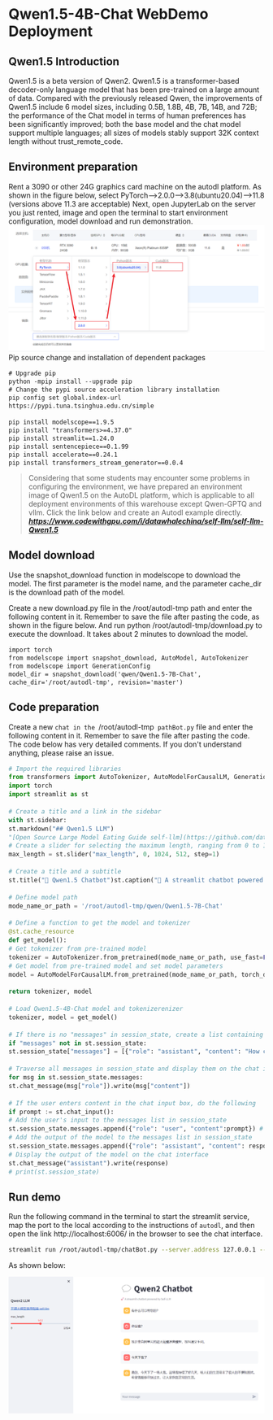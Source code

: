# Qwen1.5-4B-Chat WebDemo Deployment

## Qwen1.5 Introduction

Qwen1.5 is a beta version of Qwen2. Qwen1.5 is a transformer-based decoder-only language model that has been pre-trained on a large amount of data. Compared with the previously released Qwen, the improvements of Qwen1.5 include 6 model sizes, including 0.5B, 1.8B, 4B, 7B, 14B, and 72B; the performance of the Chat model in terms of human preferences has been significantly improved; both the base model and the chat model support multiple languages; all sizes of models stably support 32K context length without trust_remote_code.

## Environment preparation
Rent a 3090 or other 24G graphics card machine on the autodl platform. As shown in the figure below, select PyTorch-->2.0.0-->3.8(ubuntu20.04)-->11.8 (versions above 11.3 are acceptable)
Next, open JupyterLab on the server you just rented, image and open the terminal to start environment configuration, model download and run demonstration. 
![Alt ​​text](images/Qwen2-Web1.png)
Pip source change and installation of dependent packages
```
# Upgrade pip
python -mpip install --upgrade pip
# Change the pypi source acceleration library installation
pip config set global.index-url https://pypi.tuna.tsinghua.edu.cn/simple

pip install modelscope==1.9.5
pip install "transformers>=4.37.0"
pip install streamlit==1.24.0
pip install sentencepiece==0.1.99
pip install accelerate==0.24.1
pip install transformers_stream_generator==0.0.4
```

> Considering that some students may encounter some problems in configuring the environment, we have prepared an environment image of Qwen1.5 on the AutoDL platform, which is applicable to all deployment environments of this warehouse except Qwen-GPTQ and vllm. Click the link below and create an Autodl example directly.
> ***https://www.codewithgpu.com/i/datawhalechina/self-llm/self-llm-Qwen1.5***

## Model download
Use the snapshot_download function in modelscope to download the model. The first parameter is the model name, and the parameter cache_dir is the download path of the model.

Create a new download.py file in the /root/autodl-tmp path and enter the following content in it. Remember to save the file after pasting the code, as shown in the figure below. And run python /root/autodl-tmp/download.py to execute the download. It takes about 2 minutes to download the model.

```
import torch
from modelscope import snapshot_download, AutoModel, AutoTokenizer
from modelscope import GenerationConfig
model_dir = snapshot_download('qwen/Qwen1.5-7B-Chat', cache_dir='/root/autodl-tmp', revision='master')
```

## Code preparation

Create a new `chat in the `/root/autodl-tmp` pathBot.py` file and enter the following content in it. Remember to save the file after pasting the code. The code below has very detailed comments. If you don't understand anything, please raise an issue.

```python
# Import the required libraries
from transformers import AutoTokenizer, AutoModelForCausalLM, GenerationConfig
import torch
import streamlit as st

# Create a title and a link in the sidebar
with st.sidebar:
st.markdown("## Qwen1.5 LLM")
"[Open Source Large Model Eating Guide self-llm](https://github.com/datawhalechina/self-llm.git)"
# Create a slider for selecting the maximum length, ranging from 0 to 1024, with a default value of 512
max_length = st.slider("max_length", 0, 1024, 512, step=1)

# Create a title and a subtitle
st.title("💬 Qwen1.5 Chatbot")st.caption("🚀 A streamlit chatbot powered by Self-LLM")

# Define model path
mode_name_or_path = '/root/autodl-tmp/qwen/Qwen1.5-7B-Chat'

# Define a function to get the model and tokenizer
@st.cache_resource
def get_model():
# Get tokenizer from pre-trained model
tokenizer = AutoTokenizer.from_pretrained(mode_name_or_path, use_fast=False)
# Get model from pre-trained model and set model parameters
model = AutoModelForCausalLM.from_pretrained(mode_name_or_path, torch_dtype=torch.bfloat16, device_map="auto")

return tokenizer, model

# Load Qwen1.5-4B-Chat model and tokenizerenizer
tokenizer, model = get_model()

# If there is no "messages" in session_state, create a list containing default messages
if "messages" not in st.session_state:
st.session_state["messages"] = [{"role": "assistant", "content": "How can I help you?"}]

# Traverse all messages in session_state and display them on the chat interface
for msg in st.session_state.messages:
st.chat_message(msg["role"]).write(msg["content"])

# If the user enters content in the chat input box, do the following
if prompt := st.chat_input():
# Add the user's input to the messages list in session_state
st.session_state.messages.append({"role": "user", "content":prompt}) # Display the user's input on the chat interface st.chat_message("user").write(prompt) # Build input input_ids = tokenizer.apply_chat_template(st.session_state.messages,tokenize=False,add_generation_prompt=True) model_inputs = tokenizer([input_ids], return_tensors="pt").to('cuda') generated_ids = model.generate(model_inputs.input_ids, max_new_tokens=512) generated_ids = [ output_ids[len(input_ids):] for input_ids, output_ids in zip (model_inputs.input_ids, generated_ids) ]response = tokenizer.batch_decode(generated_ids, skip_special_tokens=True)[0]
# Add the output of the model to the messages list in session_state
st.session_state.messages.append({"role": "assistant", "content": response})
# Display the output of the model on the chat interface
st.chat_message("assistant").write(response)
# print(st.session_state)
```

## Run demo

Run the following command in the terminal to start the streamlit service, map the port to the local according to the instructions of `autodl`, and then open the link http://localhost:6006/ in the browser to see the chat interface.

```bash
streamlit run /root/autodl-tmp/chatBot.py --server.address 127.0.0.1 --server.port 6006
```

As shown below:

![Alt ​​text](images/Qwen2-Web2.png)